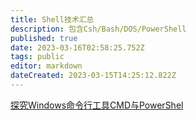 ```yaml
---
title: Shell技术汇总
description: 包含Csh/Bash/DOS/PowerShell
published: true
date: 2023-03-16T02:58:25.752Z
tags: public
editor: markdown
dateCreated: 2023-03-15T14:25:12.822Z
---
```


[探究Windows命令行工具CMD与PowerShel](/开发技术/Shell/探究Windows命令行工具CMD与PowerShel)